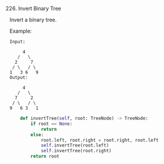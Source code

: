226. Invert Binary Tree

Invert a binary tree.

Example:
```
Input:

     4
   /   \
  2     7
 / \   / \
1   3 6   9
Output:

     4
   /   \
  7     2
 / \   / \
9   6 3   1
```

```python
    def invertTree(self, root: TreeNode) -> TreeNode:
        if root == None:
            return
        else:
            root.left, root.right = root.right, root.left
            self.invertTree(root.left)
            self.invertTree(root.right)
        return root
```
